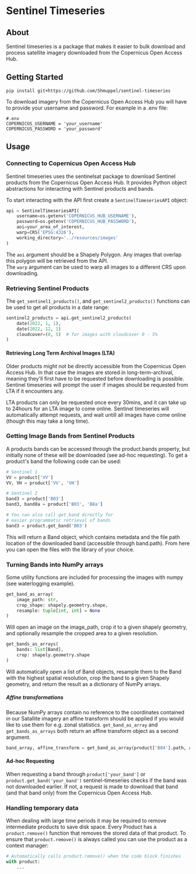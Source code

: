 # Sentinel Timeseries

## About
Sentinel timeseries is a package that makes it easier to bulk download and process satellite imagery downloaded from the Copernicus Open Access Hub.
## Getting Started
```
pip install git+https://github.com/Shmuppel/sentinel-timeseries
```
To download imagery from the Copernicus Open Access Hub you will have to provide your username and password. For example in a .env file:
```
#.env
COPERNICUS_USERNAME = 'your_username'
COPERNICUS_PASSWORD = 'your_password'
```

## Usage
### Connecting to Copernicus Open Access Hub
Sentinel timeseries uses the sentinelsat package to download Sentinel products from the Copernicus Open Access Hub. It provides Python object abstractions for interacting with Sentinel products and bands. 

To start interacting with the API first create a `SentinelTimeseriesAPI` object:
```python
api = SentinelTimeseriesAPI(
    username=os.getenv('COPERNICUS_HUB_USERNAME'),
    password=os.getenv('COPERNICUS_HUB_PASSWORD'),
    aoi=your_area_of_interest,
    warp=CRS('EPSG:4326'),
    working_directory='../resources/images'
)
```
The `aoi` argument should be a Shapely Polygon. Any images that overlap this polygon will be retrieved from the API.  
The `warp` argument can be used to warp all images to a different CRS upon downloading.
### Retrieving Sentinel Products
The `get_sentinel1_products()`, and `get_sentinel2_products()` functions can be used to get all products in a date range:
```python
sentinel2_products = api.get_sentinel2_products(
    date(2022, 1, 1), 
    date(2022, 12, 1)
    cloudcover=(0, 5)  # for images with cloudcover 0 - 5%
)
```

#### Retrieving Long Term Archival Images (LTA)
Older products might not be directly accessible from the Copernicus Open Access Hub. In that case the images are stored in long-term-archival, meaning they'll first have to be requested before downloading is possible.
Sentinel timeseries will prompt the user if images should be requested from LTA if it encounters any.  

LTA products can only be requested once every 30mins, and it can take up to 24hours for an LTA image to come online.
Sentinel timeseries will automatically attempt requests, and wait untill all images have come online (though this may take a long time).

### Getting Image Bands from Sentinel Products
A products bands can be accessed through the product.bands property, but initially none of these will be downloaded (see ad-hoc requesting). To get a product's band the following code can be used:
```python
# Sentinel 1
VV = product['VV']
VV, VH = product['VV', 'VH']

# Sentinel 2
band3 = product['B03']
band3, band8a = product['B03', 'B8a']

# You can also call get_band directly for 
# easier programmatic retrieval of bands
band3 = product.get_band('B03')
```
This will return a Band object, which contains metadata and the file path location of the downloaded band (accessible through band.path).
From here you can open the files with the library of your choice. 

### Turning Bands into NumPy arrays
Some utility functions are included for processing the images
with numpy (see waterlogging example).

```python
get_band_as_array(
    image_path: str,
    crop_shape: shapely.geometry.shape,
    resample: tuple[int, int] = None
)
```
Will open an image on the image_path, crop it to a given shapely geometry, and optionally resample the cropped area to a given resolution.

```python
get_bands_as_arrays(
    bands: list[Band], 
    crop: shapely.geometry.shape
)
```
Will automatically open a list of Band objects, resample them to the Band with the highest spatial resolution, crop the band to a given Shapely geometry, and return the result as a dictionary of NumPy arrays.

##### Affine transformations
Because NumPy arrays contain no reference to the coordinates contained in our Satallite imagery an affine transform should be applied if you would like to use them for e.g. zonal statistics.
`get_band_as_array` and `get_bands_as_arrays` both return an affine transform object as a second argument.
```python
band_array, affine_transform = get_band_as_array(product['B04'].path, aoi)
```
#### Ad-hoc Requesting
When requesting a band through `product['your_band']` or `product.get_band('your_band')` sentinel-timeseries checks if the band was not downloaded earlier. If not, a request is made to download that band (and that band only) from the Copernicus Open Access Hub.  

### Handling temporary data
When dealing with large time periods it may be required to remove intermediate products to save disk space. Every Product has a
`product.remove()` function that removes the stored data of that product. To ensure that `product.remove()` is always called you can
use the product as a context manager:
```python
# Automatically calls product.remove() when the code block finishes
with product:
    ...
```


